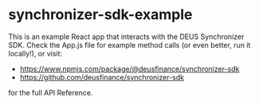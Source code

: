 # synchronizer-sdk-example
This is an example React app that interacts with the DEUS Synchronizer SDK. Check the App.js file for example method calls (or even better, run it locally!), or visit:
* https://www.npmjs.com/package/@deusfinance/synchronizer-sdk 
* https://github.com/deusfinance/synchronizer-sdk

for the full API Reference.
